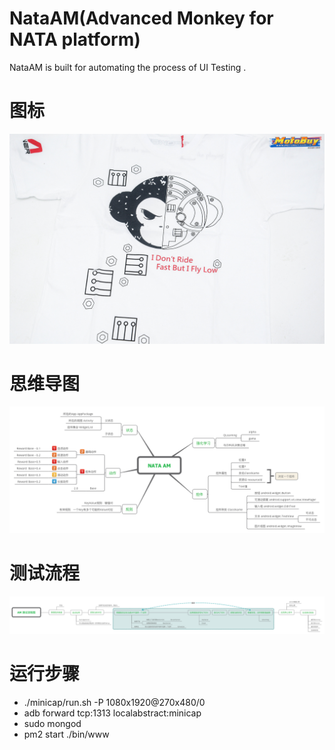 # NataAM(Advanced Monkey for NATA platform)
NataAM is built for automating the process of UI Testing .


# 图标
![](images/logo.jpg)

# 思维导图
![](images/mind.png)

# 测试流程
![](images/procedure.png)

# 运行步骤
- ./minicap/run.sh -P 1080x1920@270x480/0 
- adb forward tcp:1313 localabstract:minicap
- sudo mongod 
- pm2 start ./bin/www

